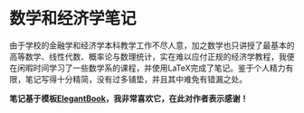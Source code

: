 # 数学和经济学笔记

由于学校的金融学和经济学本科教学工作不尽人意，加之数学也只讲授了最基本的高等数学、线性代数、概率论与数理统计，实在难以应付正规的经济学教程，我便在闲暇时间学习了一些数学系的课程，并使用LaTeX完成了笔记。鉴于个人精力有限，笔记写得十分精简，没有过多铺垫，并且其中难免有错漏之处。



**笔记基于模板[ElegantBook](https://github.com/ElegantLaTeX/ElegantBook)，我非常喜欢它，在此对作者表示感谢！**

